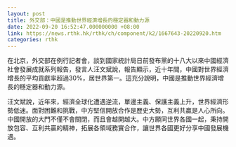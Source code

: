 ```yaml
---
layout: post
title: 外交部：中國是推動世界經濟增長的穩定器和動力源
date: 2022-09-20 16:52:47.000000000 +08:00
link: https://news.rthk.hk/rthk/ch/component/k2/1667643-20220920.htm
categories: rthk
---
```


在北京，外交部在例行記者會，談到國家統計局日前發布黨的十八大以來中國經濟社會發展成就系列報告，發言人汪文斌說，報告顯示，近十年間，中國對世界經濟增長的平均貢獻率超過30%，居世界第一。這充分說明，中國是推動世界經濟增長的穩定器和動力源。

汪文斌說，近年來，經濟全球化遭遇逆流，單邊主義、保護主義上升，世界經濟形勢低迷。面對困難和挑戰，中方堅信開放合作是歷史大勢，互利共贏是人心所向。中國開放的大門不僅不會關閉，而且會越開越大。中方願同世界各國一起，秉持開放包容、互利共贏的精神，拓展各領域務實合作，讓世界各國更好分享中國發展機遇。
